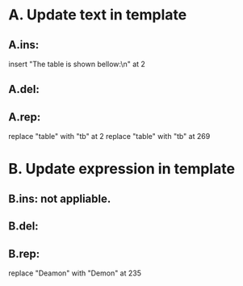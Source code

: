 # A. Update text in template
## A.ins: 
  insert "The table is shown bellow:\n" at 2

## A.del: 

## A.rep: 
  replace "table" with "tb" at 2
  replace "table" with "tb" at 269

# B. Update expression in template
## B.ins: not appliable.

## B.del: 

## B.rep: 
  replace "Deamon" with "Demon" at 235